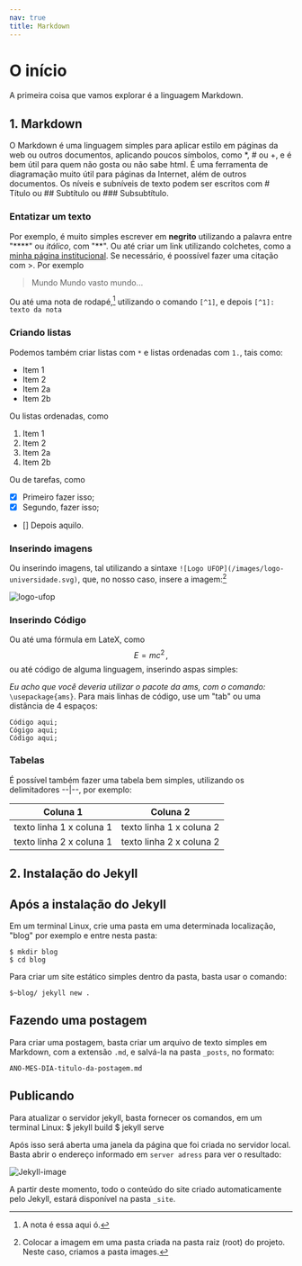 ```yaml
---
nav: true
title: Markdown
---
```

# O início
A primeira coisa que vamos explorar é a linguagem Markdown.
## 1. Markdown
O Markdown é uma linguagem simples para aplicar estilo em páginas da web
ou outros documentos, aplicando poucos símbolos, como *, # ou +, e é bem útil
para quem não gosta ou não sabe html. É uma ferramenta de diagramação muito útil
para páginas da Internet, além de outros documentos.
Os níveis e subníveis de texto podem ser escritos com # Título ou ## Subtítulo 
ou ### Subsubtítulo.
### Entatizar um texto
Por exemplo, é muito simples escrever em **negrito** utilizando a palavra 
entre "****" ou *itálico*, com "**". Ou até criar um link utilizando colchetes,
como a [minha página institucional](http://professor.ufop.br/tonidandel). 
Se necessário, é poossível fazer uma citação com >. Por exemplo

>Mundo Mundo vasto mundo...

Ou até uma nota de rodapé,[^1] utilizando o comando `[^1]`,
e depois `[^1]: texto da nota` 

[^1]: A nota é essa aqui ó.
### Criando listas
Podemos também criar listas com `*` e listas ordenadas com `1.`, tais como: 

* Item 1
* Item 2
 * Item 2a
 * Item 2b

Ou listas ordenadas, como

1. Item 1
1. Item 2
  1. Item 2a 
  1. Item 2b

Ou de tarefas, como

- [x] Primeiro fazer isso;
- [x] Segundo, fazer isso;
- [] Depois aquilo.

### Inserindo imagens
Ou inserindo imagens, tal utilizando a sintaxe `![Logo UFOP](/images/logo-universidade.svg)`, 
que, no nosso caso, insere a imagem:[^2]

[^2]: Colocar a imagem em uma pasta criada na pasta raiz (root) do projeto. Neste caso, criamos a pasta images.

![logo-ufop](/images/logo-universidade.svg)

### Inserindo Código
Ou até uma fórmula em LateX, como $$E=mc^2 \,,$$ ou até código de alguma linguagem,
inserindo aspas simples:

*Eu acho que você deveria utilizar o pacote da ams, com o comando:* `\usepackage{ams}`. 
Para mais linhas de código, use um "tab" ou uma distância de 4 espaços:

	Código aqui;
	Cógigo aqui;
	Código aqui;  

### Tabelas
É possível também fazer uma tabela bem simples, utilizando os delimitadores --|--, por exemplo:

Coluna 1 | Coluna 2
----------- | -----------
texto linha 1 x coluna 1 | texto linha 1 x coluna 2
texto linha 2 x coluna 1 | texto linha 2 x coluna 2

## 2. Instalação do Jekyll 

## Após a instalação do Jekyll 
Em um terminal Linux, crie uma pasta em uma determinada localização,
"blog" por exemplo e entre nesta pasta:
 
	$ mkdir blog  
	$ cd blog

Para criar um site estático simples dentro da pasta, basta usar o comando:

	$~blog/ jekyll new .

## Fazendo uma postagem
Para criar uma postagem, basta criar um arquivo de texto simples em Markdown,
com a extensão `.md`, e salvá-la na pasta `_posts`, no formato:

	ANO-MES-DIA-titulo-da-postagem.md

## Publicando
Para atualizar o servidor jekyll, basta fornecer os comandos, em um terminal 
Linux:
	$ jekyll build
	$ jekyll serve

Após isso será aberta uma janela da página que foi criada no servidor local. 
Basta abrir o endereço informado em `server adress` para ver o resultado:

![Jekyll-image](/images/blog-jekyll1.png)

A partir deste momento, todo o conteúdo do site criado automaticamente
pelo Jekyll, estará disponível na pasta `_site`.
